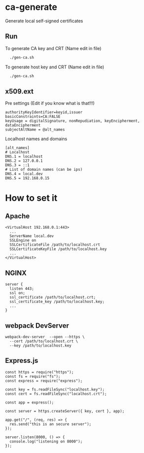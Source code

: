 
# ca-generate

Generate local self-signed certificates


## Run

To generate CA key and CRT (Name edit in file)
```bash
  ./gen-ca.sh
```
To generate host key and CRT (Name edit in file)
```bash
  ./gen-ca.sh
```


## x509.ext

Pre settings (Edit if you know what is that!!!)
```
authorityKeyIdentifier=keyid,issuer
basicConstraints=CA:FALSE
keyUsage = digitalSignature, nonRepudiation, keyEncipherment, dataEncipherment
subjectAltName = @alt_names
```

Localhost names and domains
```
[alt_names]
# Localhost
DNS.1 = localhost
DNS.2 = 127.0.0.1
DNS.3 = ::1 
# List of domain names (can be ips)
DNS.4 = local.dev
DNS.5 = 192.168.0.15
```

# How to set it

## Apache
```
<VirtualHost 192.168.0.1:443>     
  ...
  ServerName local.dev
  SSLEngine on
  SSLCertificateFile /path/to/localhost.crt
  SSLCertificateKeyFile /path/to/localhost.key
  ...
</VirtualHost>
```

## NGINX
```
server {
  listen 443;
  ssl on;
  ssl_certificate /path/to/localhost.crt;
  ssl_certificate_key /path/to/localhost.key;
  ...
}
```

## webpack DevServer
```
webpack-dev-server  --open --https \
  --cert /path/to/localhost.crt \
  --key /path/to/localhost.key
```

## Express.js
```
const https = require("https");
const fs = require("fs");
const express = require("express");

const key = fs.readFileSync("localhost.key");
const cert = fs.readFileSync("localhost.crt");

const app = express();

const server = https.createServer({ key, cert }, app);

app.get("/", (req, res) => {
  res.send("this is an secure server");
});

server.listen(8000, () => {
  console.log("listening on 8000");
});
```